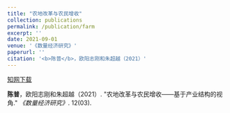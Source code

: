 ```yaml
---
title: "农地改革与农民增收"
collection: publications
permalink: /publication/farm
excerpt: ''
date: 2021-09-01
venue: '《数量经济研究》'
paperurl: ''
citation: '<b>陈普</b>，欧阳志刚和朱超越（2021）'
---
```



[知网下载](https://t.cnki.net/kcms/detail?v=1hfYZnm5GbIAEeO91zHb3okIPeK7fIDWpLQUHPzwi1mtAVJgd58J6grTxR0LdG1XhR3strRGxBEWyvWQXdDvc-i5ZwSFaEpyaB-uFU54aXQeyjBUlbuQxTt9icVGMO6RT-iqKPcDaAs=&uniplatform=NZKPT)

<b>陈普</b>，欧阳志刚和朱超越（2021）. "农地改革与农民增收——基于产业结构的视角." <i>《数量经济研究》</i>. 12(03).



<!--paperurl: 'http://academicpages.github.io/files/paper2.pdf'-->

<!--citation: 'Your Name, You. (2015). &quot;Paper Title Number 3.&quot; <i>Journal 1</i>. 1(3).'-->
